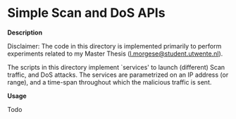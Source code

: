 
# Simple Scan and DoS APIs

**Description**

Disclaimer: The code in this directory is implemented primarily to perform experiments related to my Master Thesis (l.morgese@student.utwente.nl).

The scripts in this directory implement `services' to launch (different) Scan traffic, and DoS attacks. The services are parametrized on an IP address (or range), and a time-span throughout which the malicious traffic is sent.


**Usage**

Todo

